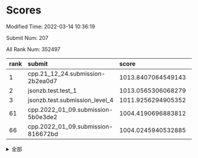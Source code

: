 # Scores

Modified Time: 2022-03-14 10:36:19

Submit Num: 207

All Rank Num: 352497

| rank |               submit               |       score        |       sigma        | pk_num |
| :--- | :--------------------------------- | :----------------- | :----------------- | :----- |
| 1    | cpp.21_12_24.submission-2b2ea0d7   | 1013.8407064549143 | 0.8037043508997971 | 6812   |
| 2    | jsonzb.test.test_1                 | 1013.0565306068279 | 0.7879215173921098 | 6809   |
| 3    | jsonzb.test.submission_level_4     | 1011.9256294905352 | 0.7882325217721162 | 6810   |
| 61   | cpp.2022_01_09.submission-5b0e3de2 | 1004.4190696883812 | 0.7301903500992989 | 6811   |
| 66   | cpp.2022_01_09.submission-816672bd | 1004.0245940532885 | 0.716715191275429  | 6814   |


<details>
<summary>全部</summary>

| rank |                 submit                 |       score        |       sigma        | pk_num |
| :--- | :------------------------------------- | :----------------- | :----------------- | :----- |
| 1    | cpp.21_12_24.submission-2b2ea0d7       | 1013.8407064549143 | 0.8037043508997971 | 6812   |
| 2    | jsonzb.test.test_1                     | 1013.0565306068279 | 0.7879215173921098 | 6809   |
| 3    | jsonzb.test.submission_level_4         | 1011.9256294905352 | 0.7882325217721162 | 6810   |
| 4    | gobigger.level_3.submission_level_3_12 | 1011.5193785148232 | 0.7913845726130744 | 6814   |
| 5    | gobigger.level_3.submission_level_3_33 | 1011.507039533584  | 0.7855184540280621 | 6809   |
| 6    | gobigger.level_3.submission_level_3_38 | 1011.4784689836468 | 0.7746636831351897 | 6814   |
| 7    | gobigger.level_3.submission_level_3_14 | 1011.2331743036845 | 0.7705920963240899 | 6819   |
| 8    | gobigger.level_3.submission_level_3_0  | 1011.0938692515888 | 0.7523801431682496 | 6814   |
| 9    | gobigger.level_3.submission_level_3_5  | 1010.9835716369555 | 0.7695545919874337 | 6813   |
| 10   | gobigger.level_3.submission_level_3_13 | 1010.9265711414558 | 0.7866530283083468 | 6811   |
| 11   | gobigger.level_3.submission_level_3_47 | 1010.851723896506  | 0.7628368793953836 | 6816   |
| 12   | gobigger.level_3.submission_level_3_27 | 1010.6206729515212 | 0.7574611011850166 | 6815   |
| 13   | gobigger.level_3.submission_level_3_11 | 1010.6201605194315 | 0.7574289337929427 | 6804   |
| 14   | gobigger.level_3.submission_level_3_2  | 1010.6040507789138 | 0.7572609022581388 | 6810   |
| 15   | gobigger.level_3.submission_level_3_29 | 1010.5116291350012 | 0.7689029279129989 | 6815   |
| 16   | gobigger.level_3.submission_level_3_37 | 1010.503985871202  | 0.7746399187755844 | 6812   |
| 17   | gobigger.level_3.submission_level_3_18 | 1010.5029077707014 | 0.7525815285604583 | 6813   |
| 18   | gobigger.level_3.submission_level_3_6  | 1010.4980823712624 | 0.7823336214596815 | 6811   |
| 19   | gobigger.level_3.submission_level_3_49 | 1010.3795939368144 | 0.7689580097528261 | 6808   |
| 20   | gobigger.level_3.submission_level_3_16 | 1010.2991119279294 | 0.7738600705109533 | 6812   |
| 21   | gobigger.level_3.submission_level_3_41 | 1010.2502462485212 | 0.7548362093821328 | 6815   |
| 22   | gobigger.level_3.submission_level_3_24 | 1010.207105636555  | 0.7639095551214956 | 6817   |
| 23   | gobigger.level_3.submission_level_3_30 | 1010.1877810966367 | 0.7579426193925793 | 6813   |
| 24   | gobigger.level_3.submission_level_3_1  | 1010.1517604611337 | 0.7509279060718297 | 6817   |
| 25   | gobigger.level_3.submission_level_3_7  | 1010.101952915024  | 0.743208997942791  | 6814   |
| 26   | gobigger.level_3.submission_level_3_46 | 1010.0326270720467 | 0.7726127003819763 | 6808   |
| 27   | gobigger.level_3.submission_level_3_45 | 1009.9502012466342 | 0.760061852577004  | 6809   |
| 28   | gobigger.level_3.submission_level_3_32 | 1009.8871474100088 | 0.7512366738959942 | 6814   |
| 29   | gobigger.level_3.submission_level_3_40 | 1009.8811304499241 | 0.7610978194694996 | 6813   |
| 30   | gobigger.level_3.submission_level_3_21 | 1009.8376916599831 | 0.7484113985631919 | 6816   |
| 31   | gobigger.level_3.submission_level_3_26 | 1009.8302187533242 | 0.7545748849252253 | 6807   |
| 32   | gobigger.level_3.submission_level_3_9  | 1009.8292038148121 | 0.7562827601333496 | 6814   |
| 33   | gobigger.level_3.submission_level_3_15 | 1009.824221875894  | 0.7447084011548394 | 6806   |
| 34   | gobigger.level_3.submission_level_3_48 | 1009.7875698017052 | 0.7398823896683054 | 6810   |
| 35   | gobigger.level_3.submission_level_3_35 | 1009.7659627385331 | 0.7493651543836957 | 6811   |
| 36   | gobigger.level_3.submission_level_3_22 | 1009.7645208718632 | 0.7527595386677374 | 6815   |
| 37   | gobigger.level_3.submission_level_3_43 | 1009.7110453945015 | 0.7747978909381746 | 6810   |
| 38   | gobigger.level_3.submission_level_3_19 | 1009.6877311810406 | 0.7553887723233871 | 6809   |
| 39   | gobigger.level_3.submission_level_3_36 | 1009.668831560629  | 0.7617867027215988 | 6807   |
| 40   | gobigger.level_3.submission_level_3_23 | 1009.648951014984  | 0.7347573133489729 | 6811   |
| 41   | gobigger.level_3.submission_level_3_20 | 1009.5854035065015 | 0.7473486695782319 | 6807   |
| 42   | gobigger.level_3.submission_level_3_42 | 1009.3984025251466 | 0.7586296446290104 | 6808   |
| 43   | gobigger.level_3.submission_level_3_3  | 1009.3702594923616 | 0.74230952872197   | 6814   |
| 44   | gobigger.level_3.submission_level_3_44 | 1009.2764157838044 | 0.7359526461379661 | 6810   |
| 45   | gobigger.level_3.submission_level_3_34 | 1009.2714014091848 | 0.7625112703405333 | 6812   |
| 46   | gobigger.level_3.submission_level_3_8  | 1009.2620082212395 | 0.7484829631250998 | 6811   |
| 47   | gobigger.level_3.submission_level_3_28 | 1009.1591611565126 | 0.7373894814716426 | 6816   |
| 48   | gobigger.level_3.submission_level_3_39 | 1009.1181549495592 | 0.7614479201786294 | 6813   |
| 49   | gobigger.level_3.submission_level_3_31 | 1009.0105440997869 | 0.7473531283642384 | 6812   |
| 50   | gobigger.level_3.submission_level_3_10 | 1008.9751724745051 | 0.7571692926081656 | 6810   |
| 51   | gobigger.level_3.submission_level_3_17 | 1008.9168635165242 | 0.7640757559582007 | 6813   |
| 52   | gobigger.level_3.submission_level_3_25 | 1008.7772299468979 | 0.7455814695912465 | 6811   |
| 53   | gobigger.level_3.submission_level_3_4  | 1008.3546271304104 | 0.7427080959356253 | 6815   |
| 54   | gobigger.level_1.submission_level_1_44 | 1005.2412538163729 | 0.7249120398132727 | 6813   |
| 55   | gobigger.level_1.submission_level_1_14 | 1005.2068650112899 | 0.7162587329559538 | 6812   |
| 56   | gobigger.level_1.submission_level_1_25 | 1004.7453863887977 | 0.722785580844706  | 6816   |
| 57   | gobigger.level_1.submission_level_1_0  | 1004.7348467343483 | 0.7195212270676056 | 6813   |
| 58   | gobigger.level_1.submission_level_1_41 | 1004.5456785020662 | 0.7404791260850252 | 6808   |
| 59   | gobigger.level_1.submission_level_1_6  | 1004.5305059244271 | 0.7221243945812604 | 6811   |
| 60   | gobigger.level_1.submission_level_1_3  | 1004.4673240067787 | 0.7250247825543258 | 6811   |
| 61   | cpp.2022_01_09.submission-5b0e3de2     | 1004.4190696883812 | 0.7301903500992989 | 6811   |
| 62   | gobigger.level_1.submission_level_1_11 | 1004.3829423482389 | 0.7259451156438684 | 6813   |
| 63   | gobigger.level_1.submission_level_1_9  | 1004.2962344415462 | 0.7218668480421795 | 6810   |
| 64   | gobigger.level_1.submission_level_1_13 | 1004.2680355462876 | 0.7207405946199056 | 6810   |
| 65   | gobigger.level_1.submission_level_1_40 | 1004.1028445101155 | 0.7193984673321153 | 6806   |
| 66   | cpp.2022_01_09.submission-816672bd     | 1004.0245940532885 | 0.716715191275429  | 6814   |
| 67   | gobigger.level_1.submission_level_1_26 | 1003.9162428189718 | 0.71494413277733   | 6821   |
| 68   | gobigger.level_1.submission_level_1_2  | 1003.9003754582636 | 0.7301231915590175 | 6808   |
| 69   | gobigger.level_1.submission_level_1_49 | 1003.8584259873388 | 0.7184958629263956 | 6810   |
| 70   | gobigger.level_1.submission_level_1_17 | 1003.8247651903283 | 0.7126941475240528 | 6810   |
| 71   | gobigger.level_1.submission_level_1_46 | 1003.7919447242754 | 0.7317823295181363 | 6810   |
| 72   | gobigger.level_1.submission_level_1_21 | 1003.7661305138904 | 0.7029397002043818 | 6812   |
| 73   | gobigger.level_1.submission_level_1_47 | 1003.7244088959804 | 0.7076741683990877 | 6811   |
| 74   | gobigger.level_1.submission_level_1_1  | 1003.719189776701  | 0.7089053016817554 | 6812   |
| 75   | gobigger.level_1.submission_level_1_18 | 1003.5714327413413 | 0.7099602016782103 | 6815   |
| 76   | gobigger.level_1.submission_level_1_31 | 1003.5630681288995 | 0.7172538342120587 | 6816   |
| 77   | gobigger.level_1.submission_level_1_29 | 1003.5435687696889 | 0.7247364576390651 | 6811   |
| 78   | gobigger.level_1.submission_level_1_7  | 1003.5072134848156 | 0.705053472987684  | 6806   |
| 79   | gobigger.level_1.submission_level_1_32 | 1003.4026528615325 | 0.7213599963086599 | 6807   |
| 80   | gobigger.level_1.submission_level_1_42 | 1003.3315928456059 | 0.7117468838071049 | 6814   |
| 81   | gobigger.level_1.submission_level_1_28 | 1003.3067128217742 | 0.7331502250291893 | 6804   |
| 82   | gobigger.level_1.submission_level_1_22 | 1003.1574807545779 | 0.7184071319173423 | 6813   |
| 83   | gobigger.level_1.submission_level_1_5  | 1003.1056742588034 | 0.7154804049603922 | 6811   |
| 84   | gobigger.level_1.submission_level_1_23 | 1003.0857799738247 | 0.7251802300247194 | 6808   |
| 85   | gobigger.level_1.submission_level_1_38 | 1003.0571190873608 | 0.7141454226557281 | 6810   |
| 86   | gobigger.level_1.submission_level_1_48 | 1002.9539726558045 | 0.7208055624771947 | 6811   |
| 87   | gobigger.level_1.submission_level_1_37 | 1002.94440256593   | 0.7110024129762583 | 6810   |
| 88   | gobigger.level_1.submission_level_1_30 | 1002.9340317126076 | 0.7199405553647314 | 6809   |
| 89   | gobigger.level_1.submission_level_1_43 | 1002.879635636229  | 0.7166133373641494 | 6814   |
| 90   | gobigger.level_1.submission_level_1_10 | 1002.8511384873548 | 0.716913698689435  | 6811   |
| 91   | gobigger.level_1.submission_level_1_16 | 1002.847604634984  | 0.7147012072960074 | 6809   |
| 92   | gobigger.level_1.submission_level_1_12 | 1002.8330808340299 | 0.7265212617686652 | 6812   |
| 93   | gobigger.level_1.submission_level_1_45 | 1002.8127494486656 | 0.7056842167240928 | 6811   |
| 94   | gobigger.level_1.submission_level_1_33 | 1002.8122583209744 | 0.7185511455933126 | 6809   |
| 95   | gobigger.level_1.submission_level_1_27 | 1002.7328411546349 | 0.7243078319675291 | 6813   |
| 96   | gobigger.level_1.submission_level_1_20 | 1002.6854390482337 | 0.7117445792345646 | 6808   |
| 97   | gobigger.level_1.submission_level_1_36 | 1002.582501899241  | 0.7104651035627516 | 6811   |
| 98   | gobigger.level_1.submission_level_1_15 | 1002.362608362236  | 0.7103769022975652 | 6817   |
| 99   | gobigger.level_1.submission_level_1_34 | 1002.3572195688786 | 0.7080033750784328 | 6815   |
| 100  | gobigger.level_1.submission_level_1_8  | 1002.2280594410673 | 0.7155401199517807 | 6810   |
| 101  | gobigger.level_1.submission_level_1_35 | 1002.1792775730619 | 0.7249232374999839 | 6815   |
| 102  | gobigger.level_1.submission_level_1_19 | 1002.0808794157485 | 0.7101497031729013 | 6815   |
| 103  | gobigger.level_1.submission_level_1_24 | 1001.9990670970708 | 0.7168281034138793 | 6814   |
| 104  | gobigger.level_1.submission_level_1_4  | 1001.8222232627577 | 0.7129565024514849 | 6814   |
| 105  | gobigger.level_1.submission_level_1_39 | 1001.7304805062028 | 0.7086480261404443 | 6808   |
| 106  | gobigger.random.submission_random_8    | 997.7041654068136  | 0.7055819163003767 | 6806   |
| 107  | gobigger.random.submission_random_39   | 997.4965806207357  | 0.7111997790202786 | 6809   |
| 108  | gobigger.random.submission_random_19   | 997.2972320868515  | 0.7157335026303383 | 6805   |
| 109  | gobigger.random.submission_random_0    | 997.2467132005555  | 0.7064233029250568 | 6811   |
| 110  | gobigger.random.submission_random_9    | 996.82145064507    | 0.7112594845599014 | 6815   |
| 111  | gobigger.random.submission_random_47   | 996.6970688189931  | 0.6994268032074186 | 6815   |
| 112  | gobigger.random.submission_random_22   | 996.5569593423403  | 0.7072476456492859 | 6816   |
| 113  | gobigger.random.submission_random_6    | 996.4902356812022  | 0.7164473161901682 | 6809   |
| 114  | gobigger.random.submission_random_21   | 996.4811044497684  | 0.7069565332152692 | 6814   |
| 115  | gobigger.random.submission_random_40   | 996.4595108594284  | 0.7085930500568214 | 6806   |
| 116  | gobigger.random.submission_random_32   | 996.4105936184424  | 0.7126749801216452 | 6815   |
| 117  | gobigger.random.submission_random_38   | 996.406017083512   | 0.714738415333838  | 6809   |
| 118  | gobigger.random.submission_random_49   | 996.3717460120117  | 0.711687258435424  | 6809   |
| 119  | gobigger.random.submission_random_2    | 996.3238180632698  | 0.6997254285080764 | 6813   |
| 120  | gobigger.random.submission_random_10   | 996.3154978570641  | 0.7072547933634211 | 6813   |
| 121  | gobigger.random.submission_random_34   | 996.306672964308   | 0.7188333609767689 | 6810   |
| 122  | gobigger.random.submission_random_48   | 996.2136308813948  | 0.7100967677234866 | 6807   |
| 123  | gobigger.random.submission_random_36   | 996.2083775681366  | 0.7147397977701916 | 6812   |
| 124  | gobigger.random.submission_random_27   | 996.1667478804313  | 0.7106249234284373 | 6810   |
| 125  | gobigger.random.submission_random_43   | 996.1468061726357  | 0.7252606343933264 | 6810   |
| 126  | gobigger.random.submission_random_17   | 996.1169103266676  | 0.7080075629716136 | 6813   |
| 127  | gobigger.random.submission_random_25   | 996.1102918399027  | 0.6978765391484174 | 6813   |
| 128  | gobigger.random.submission_random_1    | 996.1086692183085  | 0.7078613257098897 | 6815   |
| 129  | gobigger.random.submission_random_35   | 996.1009764477719  | 0.711452225038422  | 6815   |
| 130  | gobigger.random.submission_random_13   | 996.0880517551394  | 0.7201979971749465 | 6813   |
| 131  | gobigger.random.submission_random_7    | 996.0765657226748  | 0.7098912481888464 | 6816   |
| 132  | gobigger.random.submission_random_26   | 996.0749501495093  | 0.7150917604061768 | 6811   |
| 133  | gobigger.random.submission_random_11   | 996.0208108723909  | 0.7171009911322603 | 6810   |
| 134  | gobigger.random.submission_random_28   | 996.0174415389943  | 0.7069242553044416 | 6813   |
| 135  | gobigger.random.submission_random_41   | 995.9834802221153  | 0.7098174836975243 | 6812   |
| 136  | gobigger.random.submission_random_29   | 995.9813930368865  | 0.7078201037755336 | 6807   |
| 137  | gobigger.random.submission_random_33   | 995.9653099957792  | 0.7170860317158141 | 6811   |
| 138  | gobigger.random.submission_random_42   | 995.8566645507758  | 0.7069610848701329 | 6812   |
| 139  | gobigger.random.submission_random_12   | 995.8207425817235  | 0.7173080102092901 | 6812   |
| 140  | gobigger.random.submission_random_37   | 995.7329444490562  | 0.6932332715646763 | 6811   |
| 141  | gobigger.random.submission_random_44   | 995.7320090906936  | 0.7124920732081014 | 6811   |
| 142  | gobigger.random.submission_random_18   | 995.7144601403098  | 0.7148076687555778 | 6807   |
| 143  | gobigger.random.submission_random_24   | 995.6499320919846  | 0.7127235205209705 | 6812   |
| 144  | gobigger.random.submission_random_3    | 995.6041297049666  | 0.7331693288075831 | 6806   |
| 145  | gobigger.random.submission_random_15   | 995.584128894695   | 0.6974328818060053 | 6810   |
| 146  | gobigger.random.submission_random_14   | 995.4894289708789  | 0.7050075134001572 | 6809   |
| 147  | gobigger.random.submission_random_20   | 995.2501848833616  | 0.7209597476789937 | 6812   |
| 148  | gobigger.random.submission_random_23   | 995.2482341042167  | 0.706950909324554  | 6813   |
| 149  | gobigger.random.submission_random_31   | 995.1996805040939  | 0.7149380074045095 | 6809   |
| 150  | gobigger.random.submission_random_45   | 995.1210415384055  | 0.7155013973668207 | 6809   |
| 151  | gobigger.random.submission_random_46   | 995.0954026285507  | 0.7205410815737159 | 6804   |
| 152  | gobigger.random.submission_random_5    | 995.0945812525209  | 0.7140380435192469 | 6814   |
| 153  | gobigger.random.submission_random_16   | 995.0816270978834  | 0.7150834055012697 | 6815   |
| 154  | gobigger.random.submission_random_4    | 994.7613929363296  | 0.7130531223581332 | 6811   |
| 155  | gobigger.level_2.submission_level_2_35 | 994.4617859647453  | 0.7367982036573387 | 6809   |
| 156  | gobigger.random.submission_random_30   | 994.4349701263544  | 0.7159397689548952 | 6813   |
| 157  | gobigger.level_2.submission_level_2_2  | 993.7478122034711  | 0.7248736082898025 | 6808   |
| 158  | gobigger.level_2.submission_level_2_45 | 993.5578836413139  | 0.7418373012993025 | 6811   |
| 159  | gobigger.level_2.submission_level_2_46 | 993.5378424529861  | 0.7391399857119185 | 6810   |
| 160  | gobigger.level_2.submission_level_2_11 | 993.504909445028   | 0.7308803774148306 | 6810   |
| 161  | gobigger.level_2.submission_level_2_34 | 993.4975426475146  | 0.7377749492003637 | 6809   |
| 162  | gobigger.level_2.submission_level_2_42 | 993.4801271962531  | 0.7320900469241141 | 6814   |
| 163  | gobigger.level_2.submission_level_2_49 | 993.3758876539528  | 0.7461207048918215 | 6814   |
| 164  | gobigger.level_2.submission_level_2_30 | 993.251234534592   | 0.7425882689456917 | 6812   |
| 165  | gobigger.level_2.submission_level_2_20 | 993.2130353507159  | 0.7432473585278762 | 6815   |
| 166  | gobigger.level_2.submission_level_2_10 | 992.8975905211429  | 0.7275257167770028 | 6812   |
| 167  | gobigger.level_2.submission_level_2_27 | 992.8002483696754  | 0.7547261627688505 | 6814   |
| 168  | gobigger.level_2.submission_level_2_6  | 992.5853320162086  | 0.7404114694915418 | 6810   |
| 169  | gobigger.level_2.submission_level_2_43 | 992.5794946247835  | 0.7391680955962681 | 6810   |
| 170  | gobigger.level_2.submission_level_2_23 | 992.5101858117985  | 0.7316037496210576 | 6811   |
| 171  | gobigger.level_2.submission_level_2_14 | 992.4874896425689  | 0.7508386990553796 | 6812   |
| 172  | gobigger.level_2.submission_level_2_17 | 992.4745128755521  | 0.7357769445455558 | 6813   |
| 173  | gobigger.level_2.submission_level_2_15 | 992.4627094719826  | 0.7349916382585211 | 6811   |
| 174  | gobigger.level_2.submission_level_2_39 | 992.4365744441836  | 0.7465727448457904 | 6816   |
| 175  | gobigger.level_2.submission_level_2_29 | 992.2070458735207  | 0.7364606207788161 | 6810   |
| 176  | gobigger.level_2.submission_level_2_22 | 992.1734524190234  | 0.7315996949001928 | 6813   |
| 177  | gobigger.level_2.submission_level_2_16 | 992.1551031273826  | 0.736109887023245  | 6811   |
| 178  | gobigger.level_2.submission_level_2_4  | 992.1247472610972  | 0.7337238889833245 | 6809   |
| 179  | gobigger.level_2.submission_level_2_40 | 992.0857209190882  | 0.7376738791933338 | 6812   |
| 180  | gobigger.level_2.submission_level_2_48 | 992.0798956305547  | 0.7573673290575872 | 6811   |
| 181  | gobigger.level_2.submission_level_2_1  | 992.0007882022426  | 0.7611219625259646 | 6813   |
| 182  | gobigger.level_2.submission_level_2_26 | 991.9773981197592  | 0.7406999441839898 | 6811   |
| 183  | gobigger.level_2.submission_level_2_7  | 991.8989238366695  | 0.754924353383068  | 6815   |
| 184  | gobigger.level_2.submission_level_2_19 | 991.8942087234179  | 0.7443023246693642 | 6810   |
| 185  | gobigger.level_2.submission_level_2_3  | 991.8906419742453  | 0.7417722947192567 | 6810   |
| 186  | gobigger.level_2.submission_level_2_32 | 991.8542676259499  | 0.7608861481843517 | 6812   |
| 187  | gobigger.level_2.submission_level_2_28 | 991.7713238888084  | 0.7555685828646376 | 6811   |
| 188  | gobigger.level_2.submission_level_2_21 | 991.7231852554144  | 0.7351384138230196 | 6813   |
| 189  | gobigger.level_2.submission_level_2_5  | 991.6646655686997  | 0.7606137069679674 | 6812   |
| 190  | gobigger.level_2.submission_level_2_0  | 991.5214712643746  | 0.7552780627502318 | 6814   |
| 191  | gobigger.level_2.submission_level_2_24 | 991.3135834216322  | 0.7493934965395339 | 6814   |
| 192  | gobigger.level_2.submission_level_2_47 | 991.235983721946   | 0.7584228368102904 | 6812   |
| 193  | gobigger.level_2.submission_level_2_33 | 991.1020836208766  | 0.7416106632017231 | 6811   |
| 194  | gobigger.level_2.submission_level_2_25 | 991.0532853595777  | 0.7393613134280623 | 6814   |
| 195  | gobigger.level_2.submission_level_2_44 | 990.9949774314007  | 0.7443930590310887 | 6812   |
| 196  | gobigger.level_2.submission_level_2_41 | 990.8616320620272  | 0.7437193960844408 | 6810   |
| 197  | gobigger.level_2.submission_level_2_18 | 990.8365609211091  | 0.7561144592687757 | 6810   |
| 198  | gobigger.level_2.submission_level_2_13 | 990.6991072052151  | 0.7673992657879694 | 6813   |
| 199  | gobigger.level_2.submission_level_2_36 | 990.613966012489   | 0.761494364696035  | 6814   |
| 200  | gobigger.level_2.submission_level_2_37 | 990.5848912254437  | 0.750488637678506  | 6811   |
| 201  | gobigger.level_2.submission_level_2_38 | 990.4111034440773  | 0.7382663964473586 | 6812   |
| 202  | gobigger.level_2.submission_level_2_12 | 990.1962057551167  | 0.7856594879795443 | 6818   |
| 203  | gobigger.level_2.submission_level_2_9  | 990.1561558779458  | 0.7718892173016217 | 6812   |
| 204  | gobigger.level_2.submission_level_2_8  | 989.8121322631627  | 0.7386361068694136 | 6809   |
| 205  | gobigger.level_2.submission_level_2_31 | 989.7588230637938  | 0.7698310352842336 | 6813   |
| 206  | gobigger.none.submission_none_1        | 975.4322062437387  | 1.5450345652428945 | 6810   |
| 207  | gobigger.none.submission_none_0        | 974.968363630567   | 1.6220502201265257 | 6813   |

</details>